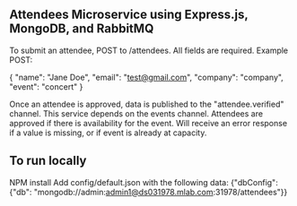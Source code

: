 Attendees Microservice using Express.js, MongoDB, and RabbitMQ
---

To submit an attendee, POST to /attendees. All fields are required. 
Example POST: 

{
  "name": "Jane Doe",
  "email": "test@gmail.com",
  "company": "company",
  "event": "concert"
}

Once an attendee is approved, data is published to the "attendee.verified" channel. This service depends on the events channel. Attendees are approved if there is availability for the event. Will receive an error response if a value is missing, or if event is already at capacity.

To run locally
---
NPM install
Add config/default.json with the following data:
{"dbConfig":{"db": "mongodb://admin:admin1@ds031978.mlab.com:31978/attendees"}}
